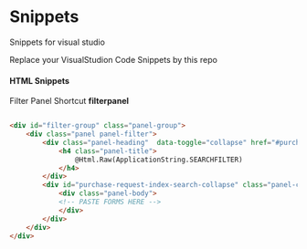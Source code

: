 # Snippets
Snippets for visual studio

Replace your VisualStudion Code Snippets by this repo


#### HTML Snippets 

Filter Panel 
Shortcut **filterpanel**
```html

<div id="filter-group" class="panel-group">
    <div class="panel panel-filter">
        <div class="panel-heading"  data-toggle="collapse" href="#purchase-request-index-search-collapse">
            <h4 class="panel-title">
                @Html.Raw(ApplicationString.SEARCHFILTER)
            </h4>
        </div>
        <div id="purchase-request-index-search-collapse" class="panel-collapse collapse">
            <div class="panel-body">
            <!-- PASTE FORMS HERE -->
            </div> 
        </div>
    </div>
</div>

```